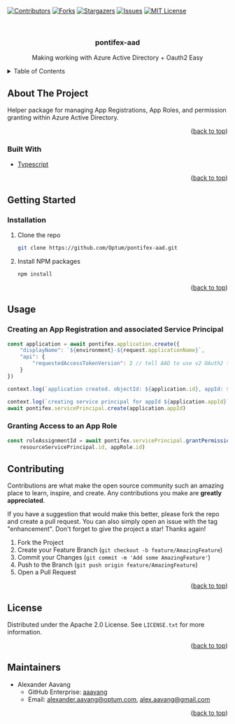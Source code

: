 <div id="top"></div>

<!-- NOTES -->
<!--
*** Individual sections below can be removed if not needed
-->

<!-- PROJECT SHIELDS -->
<!--
*** We are using markdown "reference style" links for readability.
*** Reference links are enclosed in brackets [ ] instead of parentheses ( ).
*** See the bottom of this document for the declaration of the reference variables
*** for contributors-url, forks-url, etc. This is an optional, concise syntax you may use.
*** https://www.markdownguide.org/basic-syntax/#reference-style-links
-->
[![Contributors][contributors-shield]][contributors-url]
[![Forks][forks-shield]][forks-url]
[![Stargazers][stars-shield]][stars-url]
[![Issues][issues-shield]][issues-url]
[![MIT License][license-shield]][license-url]



<!-- PROJECT LOGO -->
<br />
<div align="center">

<h3 align="center">pontifex-aad</h3>

  <p align="center">
   Making working with Azure Active Directory + Oauth2 Easy
  </p>
</div>



<!-- TABLE OF CONTENTS -->
<details>
  <summary>Table of Contents</summary>
  <ol>
    <li>
      <a href="#about-the-project">About The Project</a>
      <ul>
        <li><a href="#built-with">Built With</a></li>
      </ul>
    </li>
    <li>
      <a href="#getting-started">Getting Started</a>
      <ul>
        <li><a href="#prerequisites">Prerequisites</a></li>
        <li><a href="#installation">Installation</a></li>
      </ul>
    </li>
    <li><a href="#usage">Usage</a></li>
    <li><a href="#contributing">Contributing</a></li>
    <li><a href="#license">License</a></li>
    <li><a href="#maintainers">Contact</a></li>
  </ol>
</details>



<!-- ABOUT THE PROJECT -->
## About The Project

Helper package for managing App Registrations, App Roles, and permission granting within Azure Active Directory.


<p align="right">(<a href="#top">back to top</a>)</p>



### Built With

* [Typescript](https://www.typescriptlang.org/)

<p align="right">(<a href="#top">back to top</a>)</p>



<!-- GETTING STARTED -->
## Getting Started
### Installation

1. Clone the repo
   ```sh
   git clone https://github.com/Optum/pontifex-aad.git
   ```
2. Install NPM packages
   ```sh
   npm install
   ```

<p align="right">(<a href="#top">back to top</a>)</p>



<!-- USAGE EXAMPLES -->
## Usage

### Creating an App Registration and associated Service Principal
```typescript
const application = await pontifex.application.create({
    "displayName": `${environment}-${request.applicationName}`,
    "api": {
        "requestedAccessTokenVersion": 2 // tell AAD to use v2 OAuth2 tokens
    }
})

context.log(`application created. objectId: ${application.id}, appId: ${application.appId}`)

context.log(`creating service principal for appId ${application.appId}`)
await pontifex.servicePrincipal.create(application.appId)
```

### Granting Access to an App Role

```typescript
const roleAssignmentId = await pontifex.servicePrincipal.grantPermission(clientServicePrincipal.id,
    resourceServicePrincipal.id, appRole.id)
```



<!-- CONTRIBUTING -->
## Contributing

Contributions are what make the open source community such an amazing place to learn, inspire, and create. Any contributions you make are **greatly appreciated**.

If you have a suggestion that would make this better, please fork the repo and create a pull request. You can also simply open an issue with the tag "enhancement".
Don't forget to give the project a star! Thanks again!

1. Fork the Project
2. Create your Feature Branch (`git checkout -b feature/AmazingFeature`)
3. Commit your Changes (`git commit -m 'Add some AmazingFeature'`)
4. Push to the Branch (`git push origin feature/AmazingFeature`)
5. Open a Pull Request

<p align="right">(<a href="#top">back to top</a>)</p>



<!-- LICENSE -->
## License

Distributed under the Apache 2.0 License. See `LICENSE.txt` for more information.

<p align="right">(<a href="#top">back to top</a>)</p>



<!-- MAINTAINERS -->
## Maintainers

- Alexander Aavang
  - GitHub Enterprise: [aaavang](https://github.com/aaavang)
  - Email: alexander.aavang@optum.com, alex.aavang@gmail.com

<p align="right">(<a href="#top">back to top</a>)</p>



<!-- MARKDOWN LINKS & IMAGES -->
<!-- https://www.markdownguide.org/basic-syntax/#reference-style-links -->
[contributors-shield]: https://img.shields.io/github/contributors/Optum/pontifex-aad.svg?style=for-the-badge
[contributors-url]: https://github.com/Optum/pontifex-aad/graphs/contributors
[forks-shield]: https://img.shields.io/github/forks/Optum/pontifex-aad.svg?style=for-the-badge
[forks-url]: https://github.com/Optum/pontifex-aad/network/members
[stars-shield]: https://img.shields.io/github/stars/Optum/pontifex-aad.svg?style=for-the-badge
[stars-url]: https://github.com/Optum/pontifex-aad/stargazers
[issues-shield]: https://img.shields.io/github/issues/Optum/pontifex-aad.svg?style=for-the-badge
[issues-url]: https://github.com/Optum/pontifex-aad/issues
[license-shield]: https://img.shields.io/github/license/Optum/pontifex-aad.svg?style=for-the-badge
[license-url]: https://github.com/Optum/pontifex-aad/blob/master/LICENSE.txt
